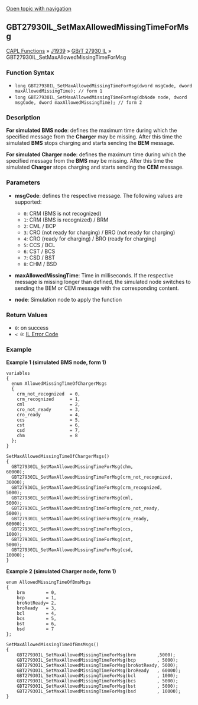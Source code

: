 [Open topic with navigation](../../../../../../CANoeDEFamily.htm#Topics/CAPLFunctions/J1939/GBT27930InteractionLayer/Functions/CAPLfunctionGBT27930ILSetMaxAllowedMissingTimeForMsg.md)

## GBT27930IL_SetMaxAllowedMissingTimeForMsg

[CAPL Functions](../../../CAPLfunctions.md) » [J1939](../../CAPLfunctionsJ1939StartPage.md) » [GB/T 27930 IL](../CAPLfunctionsGBT27930ILOverview.md) » GBT27930IL_SetMaxAllowedMissingTimeForMsg

### Function Syntax

- `long GBT27930IL_SetMaxAllowedMissingTimeForMsg(dword msgCode, dword maxAllowedMissingTime); // form 1`
- `long GBT27930IL_SetMaxAllowedMissingTimeForMsg(dbNode node, dword msgCode, dword maxAllowedMissingTime); // form 2`

### Description

**For simulated BMS node**: defines the maximum time during which the specified message from the **Charger** may be missing. After this time the simulated **BMS** stops charging and starts sending the **BEM** message.

**For simulated Charger node**: defines the maximum time during which the specified message from the **BMS** may be missing. After this time the simulated **Charger** stops charging and starts sending the **CEM** message.

### Parameters

- **msgCode**: defines the respective message. The following values are supported:
  - `0`: CRM (BMS is not recognized)
  - `1`: CRM (BMS is recognized) / BRM
  - `2`: CML / BCP
  - `3`: CRO (not ready for charging) / BRO (not ready for charging)
  - `4`: CRO (ready for charging) / BRO (ready for charging)
  - `5`: CCS / BCL
  - `6`: CST / BCS
  - `7`: CSD / BST
  - `8`: CHM / BSD

- **maxAllowedMissingTime**: Time in milliseconds. If the respective message is missing longer than defined, the simulated node switches to sending the BEM or CEM message with the corresponding content.

- **node**: Simulation node to apply the function

### Return Values

- `0`: on success
- `< 0`: [IL Error Code](../../../CAPLfunctionsISOj1939ErrorCodes.md)

### Example

**Example 1 (simulated BMS node, form 1)**

```plaintext
variables
{
  enum AllowedMissingTimeOfChargerMsgs
  {
    crm_not_recognized  = 0,
    crm_recognized      = 1,
    cml                 = 2,
    cro_not_ready       = 3,
    cro_ready           = 4,
    ccs                 = 5,
    cst                 = 6,
    csd                 = 7,
    chm                 = 8
  };
}

SetMaxAllowedMissingTimeOfChargerMsgs()
{
  GBT27930IL_SetMaxAllowedMissingTimeForMsg(chm,                60000);
  GBT27930IL_SetMaxAllowedMissingTimeForMsg(crm_not_recognized, 30000);
  GBT27930IL_SetMaxAllowedMissingTimeForMsg(crm_recognized,      5000);
  GBT27930IL_SetMaxAllowedMissingTimeForMsg(cml,                 5000);
  GBT27930IL_SetMaxAllowedMissingTimeForMsg(cro_not_ready,       5000);
  GBT27930IL_SetMaxAllowedMissingTimeForMsg(cro_ready,          60000);
  GBT27930IL_SetMaxAllowedMissingTimeForMsg(ccs,                 1000);
  GBT27930IL_SetMaxAllowedMissingTimeForMsg(cst,                 5000);
  GBT27930IL_SetMaxAllowedMissingTimeForMsg(csd,                10000);
}
```

**Example 2 (simulated Charger node, form 1)**

```plaintext
enum AllowedMissingTimeOfBmsMsgs
{
    brm        = 0,
    bcp        = 1,
    broNotReady= 2,
    broReady   = 3,
    bcl        = 4,
    bcs        = 5,
    bst        = 6,
    bsd        = 7
};

SetMaxAllowedMissingTimeOfBmsMsgs()
{
    GBT27930IL_SetMaxAllowedMissingTimeForMsg(brm        ,5000);
    GBT27930IL_SetMaxAllowedMissingTimeForMsg(bcp        , 5000);
    GBT27930IL_SetMaxAllowedMissingTimeForMsg(broNotReady, 5000);
    GBT27930IL_SetMaxAllowedMissingTimeForMsg(broReady   , 60000);
    GBT27930IL_SetMaxAllowedMissingTimeForMsg(bcl        , 1000);
    GBT27930IL_SetMaxAllowedMissingTimeForMsg(bcs        , 5000);
    GBT27930IL_SetMaxAllowedMissingTimeForMsg(bst        , 5000);
    GBT27930IL_SetMaxAllowedMissingTimeForMsg(bsd        , 10000);
}
```
